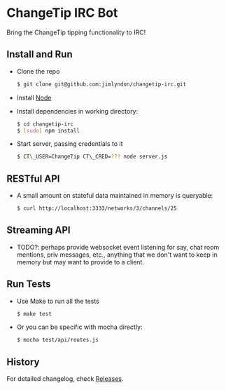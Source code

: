 # ChangeTip IRC Bot

Bring the ChangeTip tipping functionality to IRC!


## Install and Run

* Clone the repo

    ```sh
    $ git clone git@github.com:jimlyndon/changetip-irc.git
    ```

* Install [Node](http://http://nodejs.org/)

* Install dependencies in working directory:

    ```sh
    $ cd changetip-irc
    $ [sudo] npm install
    ```

* Start server, passing credentials to it

    ```sh
    $ CT\_USER=ChangeTip CT\_CRED=??? node server.js
    ```

## RESTful API

* A small amount on stateful data maintained in memory is queryable:

    ```sh
    $ curl http://localhost:3333/networks/3/channels/25
    ```

## Streaming API

* TODO?: perhaps provide websocket event listening for say, chat room mentions, priv messages, etc., anything that we don't want to keep in memory but may want to provide to a client. 

## Run Tests

* Use Make to run all the tests

    ```sh
    $ make test
    ```

* Or you can be specific with mocha directly:

    ```sh
    $ mocha test/api/routes.js
    ```

## History

For detailed changelog, check [Releases](https://github.com/jimlyndon/changetip-irc/releases).